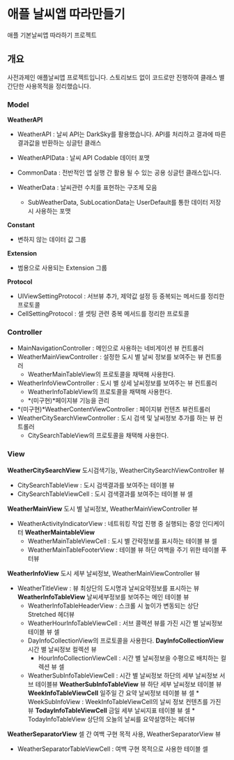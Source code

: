 # 애플 날씨앱 따라만들기

애플 기본날씨앱 따라하기 프로젝트

## 개요

사전과제인 애플날씨앱 프로젝트입니다. 스토리보드 없이 코드로만 진행하여 클래스 별 간단한 사용목적을 정리했습니다.

### Model

**WeatherAPI**
* WeatherAPI : 날씨 API는 DarkSky를 활용했습니다. API를 처리하고 결과에 따른 결과값을 반환하는 싱글턴 클래스
* WeatherAPIData : 날씨 API Codable 데이터 포맷

* CommonData : 전반적인 앱 실행 간 활용 될 수 있는 공용 싱글턴 클래스입니다.
* WeatherData : 날씨관련 수치를 표현하는 구조체 모음
  - SubWeatherData, SubLocationData는 UserDefault를 통한 데이터 저장 시 사용하는 포맷

**Constant**
* 변하지 않는 데이터 값 그룹

**Extension**
* 범용으로 사용되는 Extension 그룹

**Protocol**
* UIViewSettingProtocol : 서브뷰 추가, 제약값 설정 등 중복되는 메서드를 정리한 프로토콜
* CellSettingProtocol : 셀 셋팅 관련 중복 메서드를 정리한 프로토콜 

### Controller

* MainNavigationController : 메인으로 사용하는 네비게이션 뷰 컨트롤러
* WeatherMainViewController : 설정한 도시 별 날씨 정보를 보여주는 뷰 컨트롤러
  -  WeatherMainTableView의 프로토콜을 채택해 사용한다.
* WeatherInfoViewController : 도시 별 상세 날씨정보를 보여주는 뷰 컨트롤러
  -  WeatherInfoTableView의 프로토콜을 채택해 사용한다.
  - *(미구현)*페이지뷰 기능을 관리
* *(미구현)*WeatherContentViewController : 페이지뷰 컨텐츠 뷰컨트롤러
* WeatherCitySearchViewController : 도시 검색 및 날씨정보 추가를 하는 뷰 컨트롤러
  -  CitySearchTableView의 프로토콜을 채택해 사용한다.

### View

**WeatherCitySearchView** 도시검색기능, WeatherCitySearchViewController 뷰
* CitySearchTableView : 도시 검색결과를 보여주는 테이블 뷰
* CitySearchTableViewCell : 도시 검색결과를 보여주는 테이블 뷰 셀

**WeatherMainView** 도시 별 날씨정보, WeatherMainViewController 뷰
* WeatherActivityIndicatorView : 네트워킹 작업 진행 중 실행되는 중앙 인디케이터
    **WeatherMaintableView**
    * WeatherMainTableViewCell : 도시 별 간략정보를 표시하는 테이블 뷰 셀
    * WeatherMainTableFooterView : 테이블 뷰 하단 여백을 주기 위한 테이블 푸터뷰

**WeatherInfoView** 도시 세부 날씨정보, WeatherMainViewController 뷰
* WeatherTitleView : 뷰 최상단의 도시명과 날씨요약정보를 표시하는 뷰
    **WeatherInfoTableView** 날씨세부정보를 보여주는 메인 테이블 뷰
    * WeatherInfoTableHeaderView : 스크롤 시 높이가 변동되는 상단 Stretched 헤더뷰
    * WeatherHourInfoTableViewCell : 서브 콜렉션 뷰를 가진 시간 별 날씨정보 테이블 뷰 셀
     -  DayInfoCollectionView의 프로토콜을 사용한다.
        **DayInfoCollectionView** 시간 별 날씨정보 컬렉션 뷰
        * HourInfoCollectionViewCell : 시간 별 날씨정보을 수평으로 배치하는 컬렉션 뷰 셀
    * WeatherSubInfoTableViewCell : 시간 별 날씨정보 하단의 세부 날씨정보 서브 테이블뷰
        **WeatherSubInfoTableView** 뷰 하단 세부 날씨정보 테이블 뷰
            **WeekInfoTableViewCell** 일주일 간 요약 날씨정보 테이블 뷰 셀
            * WeekSubInfoView : WeekInfoTableViewCell의 날씨 정보 컨텐츠를 가진 뷰
            **TodayInfoTableViewCell** 금일 세부 날씨지표 테이블 뷰 셀
            * TodayInfoTableView 상단의 오늘의 날씨를 요약설명하는 헤더뷰

**WeatherSeparatorView** 셀 간 여백 구현 목적 사용, WeatherSeparatorView 뷰
* WeatherSeparatorTableViewCell : 여백 구현 목적으로 사용한 테이블 셀 
